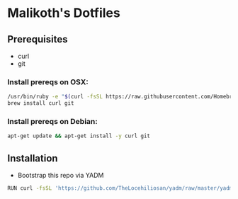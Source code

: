 # Malikoth's Dotfiles

## Prerequisites
* curl
* git

### Install prereqs on OSX:
```bash
/usr/bin/ruby -e "$(curl -fsSL https://raw.githubusercontent.com/Homebrew/install/master/install)"
brew install curl git
```

### Install prereqs on Debian:

```bash
apt-get update && apt-get install -y curl git
```

## Installation

* Bootstrap this repo via YADM

```bash
RUN curl -fsSL 'https://github.com/TheLocehiliosan/yadm/raw/master/yadm' | bash -s -- clone --bootstrap http://git.klr.blue/kyle/dotfiles.git
```
